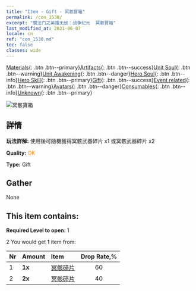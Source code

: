```yaml
---
title: "Item - Gift - 冥骸寶箱"
permalink: /con_1530/
excerpt: "魔法门之英雄无敌：战争纪元  冥骸寶箱"
last_modified_at: 2021-06-07
locale: cn
ref: "con_1530.md"
toc: false
classes: wide
---
```

 [Materials](/ItemsCN/){: .btn .btn--primary}[Artifacts](/ItemsCN/Artifacts/){: .btn .btn--success}[Unit Soul](/ItemsCN/UnitSoul/){: .btn .btn--warning}[Unit Awakening](/ItemsCN/UnitAwakening/){: .btn .btn--danger}[Hero Soul](/ItemsCN/HeroSoul/){: .btn .btn--info}[Hero Skill](/ItemsCN/HeroSkill/){: .btn .btn--primary}[Gift](/ItemsCN/Gift/){: .btn .btn--success}[Event related](/ItemsCN/Events/){: .btn .btn--warning}[Avatars](/ItemsCN/Avatars/){: .btn .btn--danger}[Consumables](/ItemsCN/Consumables/){: .btn .btn--info}[Unknown](/ItemsCN/Unknown/){: .btn .btn--primary}

 ![冥骸寶箱](/images/t/i_907144.png)

## 詳情
 **玩法詳解:** 使用後可隨機獲得冥骸武器碎片 x1 或冥骸武器碎片 x2

 **Quality:** <span style="color: #FF8C00">OK</span>

 **Type:** Gift

## Gather

  None

## This item contains:

 **Required Level to open:** 1

 2 You would get **1** item  from:

  | Nr | Amount |     Item    | Drop Rate,% |
  |:---|:-------|:------------|:---------:|
  | 1 |  **1x** | [冥骸碎片](/cn/Items/con_980/) | 60 | 
  | 2 |  **2x** | [冥骸碎片](/cn/Items/con_980/) | 40 | 
